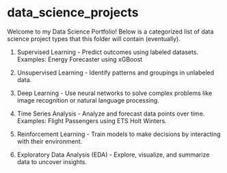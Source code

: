 # data_science_projects

Welcome to my Data Science Portfolio! Below is a categorized list of data science project types that this folder will contain (eventually).

1. Supervised Learning - Predict outcomes using labeled datasets.
   Examples: Energy Forecaster using xGBoost

3. Unsupervised Learning - Identify patterns and groupings in unlabeled data.

4. Deep Learning - Use neural networks to solve complex problems like image recognition or natural language processing.

5. Time Series Analysis - Analyze and forecast data points over time.
   Examples: Flight Passengers using ETS Holt Winters.

7. Reinforcement Learning - Train models to make decisions by interacting with their environment.

8. Exploratory Data Analysis (EDA) - Explore, visualize, and summarize data to uncover insights.

